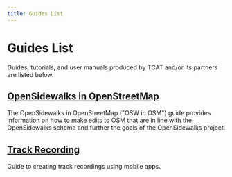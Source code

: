 ```yaml
---
title: Guides List
---
```


# Guides List

Guides, tutorials, and user manuals produced by TCAT and/or its partners are listed below.

## [OpenSidewalks in OpenStreetMap]()

The OpenSidewalks in OpenStreetMap ("OSW in OSM") guide provides information on how to make edits to OSM that are in line with the OpenSidewalks schema and further the goals of the OpenSidewalks project.

## [Track Recording]()

Guide to creating track recordings using mobile apps.
